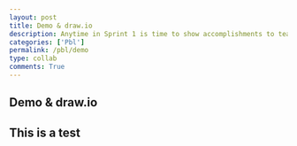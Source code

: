 ```yaml
---
layout: post
title: Demo & draw.io
description: Anytime in Sprint 1 is time to show accomplishments to teacher. The last week of the Spring there will be a formal live review meeting.
categories: ['Pbl']
permalink: /pbl/demo
type: collab
comments: True
---
```


## Demo & draw.io


## This is a test
